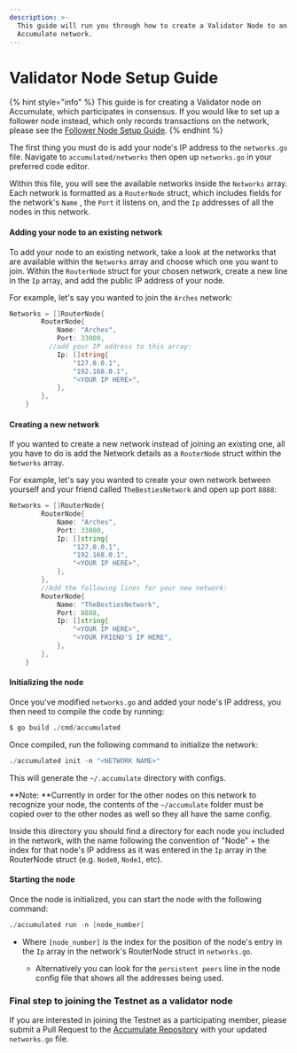 ```yaml
---
description: >-
  This guide will run you through how to create a Validator Node to an
  Accumulate network.
---
```


# Validator Node Setup Guide

{% hint style="info" %}
This guide is for creating a Validator node on Accumulate, which participates in consensus. If you would like to set up a follower node instead, which only records transactions on the network, please see the [Follower Node Setup Guide](follower-node-setup-guide.md "mention").
{% endhint %}

The first thing you must do is add your node's IP address to the `networks.go` file. Navigate to `accumulated/networks` then open up `networks.go` in your preferred code editor.

Within this file, you will see the available networks inside the `Networks` array. Each network is formatted as a `RouterNode` struct, which includes fields for the network's `Name` , the `Port` it listens on, and the `Ip`  addresses of all the nodes in this network.



#### Adding your node to an existing network

To add your node to an existing network, take a look at the networks that are available within the `Networks` array and choose which one you want to join. Within the `RouterNode` struct for your chosen network, create a new line in the `Ip` array, and add the public IP address of your node.

For example, let's say you wanted to join the `Arches` network:

```go
Networks = []RouterNode{
		RouterNode{
			Name: "Arches",
			Port: 33000,
		  //add your IP address to this array:
			Ip: []string{
				"127.0.0.1",
				"192.168.0.1",
				"<YOUR IP HERE>",
			},
		},
	}
```

####

#### Creating a new network

If you wanted to create a new network instead of joining an existing one, all you have to do is add the Network details as a `RouterNode` struct within the `Networks` array.

For example, let's say you wanted to create your own network between yourself and your friend called `TheBestiesNetwork` and open up port `8888`:

```d
Networks = []RouterNode{
		RouterNode{
			Name: "Arches",
			Port: 33000,
			Ip: []string{
				"127.0.0.1",
				"192.168.0.1",
				"<YOUR IP HERE>",
			},
		},
		//Add the following lines for your new network:
		RouterNode{
			Name: "TheBestiesNetwork",
			Port: 8888,
			Ip: []string{
				"<YOUR IP HERE>",
				"<YOUR FRIEND'S IP HERE",
			},
		},
	}
```

####

#### Initializing the node

Once you've modified `networks.go` and added your node's IP address, you then need to compile the code by running:

```d
$ go build ./cmd/accumulated
```

Once compiled, run the following command to initialize the network:

```d
./accumulated init -n "<NETWORK NAME>"
```

This will generate the `~/.accumulate` directory with configs. &#x20;

**Note: **Currently in order for the other nodes on this network to recognize your node, the contents of the `~/accumulate` folder must be copied over to the other nodes as well so they all have the same config.

Inside this directory you should find a directory for each node you included in the network, with the name following the convention of "Node" + the index for that node's IP address as it was entered in the `Ip` array in the RouterNode struct (e.g. `Node0`, `Node1`, etc).



#### Starting the node

Once the node is initialized, you can start the node with the following command:

```d
./accumulated run -n [node_number]
```

*   Where `[node_number]` is the index for the position of the node's entry in the `Ip` array in the network's RouterNode struct in `networks.go`.

    * Alternatively you can look for the `persistent peers` line in the node config file that shows all the addresses being used.



### Final step to joining the Testnet as a validator node

If you are interested in joining the Testnet as a participating member, please submit a Pull Request to the [Accumulate Repository](https://github.com/AccumulateNetwork/accumulated) with your updated `networks.go` file.&#x20;
